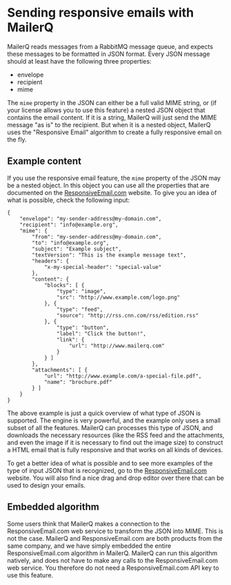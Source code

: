 # Sending responsive emails with MailerQ

MailerQ reads messages from a RabbitMQ message queue, and expects these messages 
to be formatted in JSON format.  Every JSON message should at least have the 
following three properties:

*   envelope
*   recipient
*   mime

The `mime` property in the JSON can either be a full valid MIME string, or 
(if your license allows you to use this feature) a nested JSON object that 
contains the email content. If it is a string, MailerQ will just send the MIME 
message "as is" to the recipient. But when it is a nested object, MailerQ uses 
the "Responsive Email" algorithm to create a fully responsive email on the fly.

## Example content

If you use the responsive email feature, the `mime` property of the JSON may be 
a nested object. In this object you can use all the properties that are 
documented on the [ResponsiveEmail.com](https://www.responsiveemail.com/support/json/introduction "ResponsiveEmail.com documentation") 
website. To give you an idea of what is possible, check the following input:

````
{
    "envelope": "my-sender-address@my-domain.com",
    "recipient": "info@example.org",
    "mime": {
        "from": "my-sender-address@my-domain.com",
        "to": "info@example.org",
        "subject": "Example subject",
        "textVersion": "This is the example message text",
        "headers": {
            "x-my-special-header": "special-value"
        },
        "content": {
            "blocks": [ {
                "type": "image",
                "src": "http://www.example.com/logo.png"
            }, {
                "type": "feed",
                "source": "http://rss.cnn.com/rss/edition.rss"
            }, {
                "type": "button",
                "label": "Click the button!",
                "link": {
                    "url": "http://www.mailerq.com"
                }
            } ]
        },
        "attachments": [ {
            "url": "http://www.example.com/a-special-file.pdf",
            "name": "brochure.pdf"
        } ]
    }
}

````

The above example is just a quick overview of what type of JSON is supported. 
The engine is very powerful, and the example only uses a small subset of all the 
features. MailerQ can processes this type of JSON, and downloads the necessary 
resources (like the RSS feed and the attachments, and even the image if it is 
necessary to find out the image size) to construct a HTML email that is fully 
responsive and that works on all kinds of devices.

To get a better idea of what is possible and to see more examples of the type 
of input JSON that is recognized, go to the [ResponsiveEmail.com](https://responsiveemail.com) 
website. You will also find a nice drag and drop editor over there that can be 
used to design your emails.

## Embedded algorithm

Some users think that MailerQ makes a connection to the ResponsiveEmail.com web 
service to transform the JSON into MIME. This is not the case. MailerQ and 
ResponsiveEmail.com are both products from the same company, and we have simply 
embedded the entire ResponsiveEmail.com algorithm in MailerQ. MailerQ can run 
this algorithm natively, and does not have to make any calls to the 
ResponsiveEmail.com web service. You therefore do not need a ResponsiveEmail.com 
API key to use this feature.

